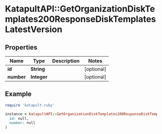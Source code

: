 # KatapultAPI::GetOrganizationDiskTemplates200ResponseDiskTemplatesLatestVersion

## Properties

| Name | Type | Description | Notes |
| ---- | ---- | ----------- | ----- |
| **id** | **String** |  | [optional] |
| **number** | **Integer** |  | [optional] |

## Example

```ruby
require 'katapult-ruby'

instance = KatapultAPI::GetOrganizationDiskTemplates200ResponseDiskTemplatesLatestVersion.new(
  id: null,
  number: null
)
```

